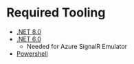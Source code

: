 # Required Tooling

- [.NET 8.0](https://dotnet.microsoft.com/en-us/download)
- [.NET 6.0](https://dotnet.microsoft.com/en-us/download/dotnet/6.0)
  - Needed for Azure SignalR Emulator
- [Powershell](https://learn.microsoft.com/en-us/powershell/scripting/install/installing-powershell-on-macos?view=powershell-7.4)